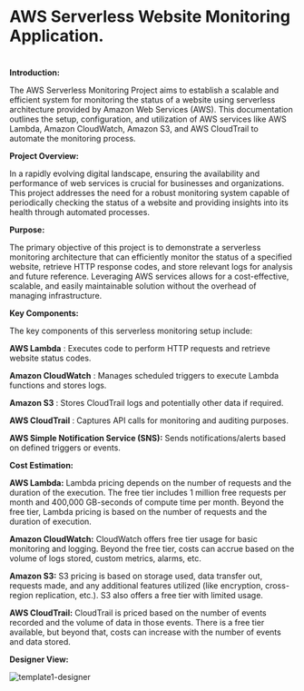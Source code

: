 # **AWS Serverless Website Monitoring Application.**

#


**Introduction:**

The AWS Serverless Monitoring Project aims to establish a scalable and efficient system for monitoring the status of a website using serverless architecture provided by Amazon Web Services (AWS). This documentation outlines the setup, configuration, and utilization of AWS services like AWS Lambda, Amazon CloudWatch, Amazon S3, and AWS CloudTrail to automate the monitoring process.

**Project Overview:**

In a rapidly evolving digital landscape, ensuring the availability and performance of web services is crucial for businesses and organizations. This project addresses the need for a robust monitoring system capable of periodically checking the status of a website and providing insights into its health through automated processes.

**Purpose:**

The primary objective of this project is to demonstrate a serverless monitoring architecture that can efficiently monitor the status of a specified website, retrieve HTTP response codes, and store relevant logs for analysis and future reference. Leveraging AWS services allows for a cost-effective, scalable, and easily maintainable solution without the overhead of managing infrastructure.

**Key Components:**

The key components of this serverless monitoring setup include:

**AWS Lambda** : Executes code to perform HTTP requests and retrieve website status codes.

**Amazon CloudWatch** : Manages scheduled triggers to execute Lambda functions and stores logs.

**Amazon S3** : Stores CloudTrail logs and potentially other data if required.

**AWS CloudTrail** : Captures API calls for monitoring and auditing purposes.

**AWS Simple Notification Service (SNS):** Sends notifications/alerts based on defined triggers or events.


**Cost Estimation:**

**AWS Lambda:** Lambda pricing depends on the number of requests and the duration of the execution. The free tier includes 1 million free requests per month and 400,000 GB-seconds of compute time per month. Beyond the free tier, Lambda pricing is based on the number of requests and the duration of execution.

**Amazon CloudWatch:** CloudWatch offers free tier usage for basic monitoring and logging. Beyond the free tier, costs can accrue based on the volume of logs stored, custom metrics, alarms, etc.

**Amazon S3:** S3 pricing is based on storage used, data transfer out, requests made, and any additional features utilized (like encryption, cross-region replication, etc.). S3 also offers a free tier with limited usage.

**AWS CloudTrail:** CloudTrail is priced based on the number of events recorded and the volume of data in those events. There is a free tier available, but beyond that, costs can increase with the number of events and data stored.

**Designer View:**

![template1-designer](https://github.com/ramutc/serverlessmonitoring/assets/151390614/996c158d-8585-448d-99cb-a4bf9340ea88)
